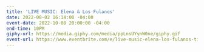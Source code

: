 ```yaml
---
title: 'LIVE MUSIC: Elena & Los Fulanos'
date: 2022-08-02 16:14:00 -04:00
event-date: 2022-10-08 20:00:00 -04:00
end-time: 10PM
giphy-url: https://media.giphy.com/media/ppLnsUYynW0ne/giphy.gif
event-url: https://www.eventbrite.com/e/live-music-elena-los-fulanos-tickets-425499098257
---
```


